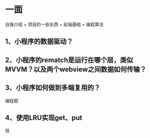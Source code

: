 # 一面

自我介绍 + 项目的一些东西 + 前端基础 + 编程算法

## 1、小程序的数据驱动？

## 2、小程序的rematch是运行在哪个层，类似MVVM？以及两个webview之间数据如何传输？

## 3、小程序如何做到多端复用的？

编程题
## 4、使用LRU实现get、put

挂
